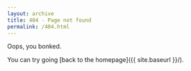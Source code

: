 ```yaml
---
layout: archive
title: 404 - Page not found
permalink: /404.html
---
```


Oops, you bonked.

You can try going [back to the homepage]({{ site.baseurl }}/).
